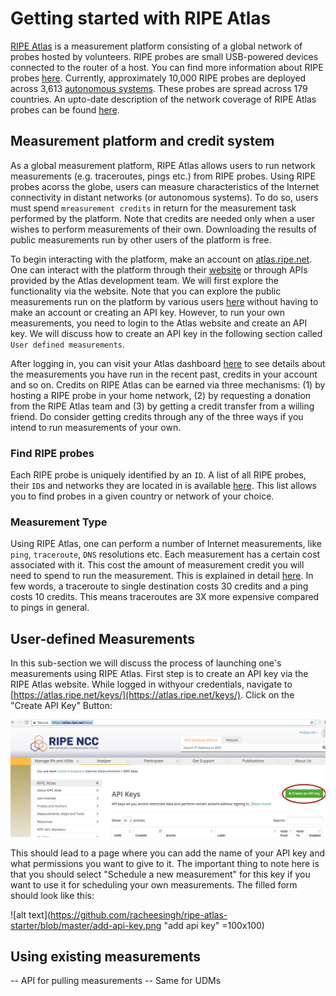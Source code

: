 # Getting started with RIPE Atlas
[RIPE Atlas](https://atlas.ripe.net/) is a measurement platform consisting of a global network of probes hosted by volunteers. RIPE probes are small USB-powered devices connected to the router of a host. You can find more information about RIPE probes [here](https://atlas.ripe.net/about/probes/). Currently, approximately 10,000 RIPE probes are deployed across 3,613 [autonomous systems](https://en.wikipedia.org/wiki/Autonomous_system_(Internet)). These probes are spread across 179 countries. An upto-date description of the network coverage of RIPE Atlas probes can be found [here](https://atlas.ripe.net/results/maps/network-coverage/).

## Measurement platform and credit system
As a global measurement platform, RIPE Atlas allows users to run network measurements (e.g. traceroutes, pings etc.) from RIPE probes. Using RIPE probes acorss the globe, users can measure characteristics of the Internet connectivity in distant networks (or autonomous systems). To do so, users must spend `mreasurement credits` in return for the measurement task performed by the platform. Note that credits are needed only when a user wishes to perform measurements of their own. Downloading the results of public measurements run by other users of the platform is free.

To begin interacting with the platform, make an account on [atlas.ripe.net](atlas.ripe.net). One can interact with the platform through their [website](https://atlas.ripe.net/) or through APIs provided by the Atlas development team. We will first explore the functionality via the website. Note that you can explore the public measurements run on the platform by various users [here](https://atlas.ripe.net/measurements/) without having to make an account or creating an API key. However, to run your own measurements, you need to login to the Atlas website and create an API key. We will discuss how to create an API key in the following section called `User defined measurements`.

After logging in, you can visit your Atlas dashboard [here](https://atlas.ripe.net/my/) to see details about the measurements you have run in the recent past, credits in your account and so on. Credits on RIPE Atlas can be earned via three mechanisms: (1) by hosting a RIPE probe in your home network, (2) by requesting a donation from the RIPE Atlas team and (3) by getting a credit transfer from a willing friend. Do consider getting credits through any of the three ways if you intend to run measurements of your own.

### Find RIPE probes
Each RIPE probe is uniquely identified by an `ID`. A list of all RIPE probes, their `ID`s and networks they are located in is available [here](https://atlas.ripe.net/probes/). This list allows you to find probes in a given country or network of your choice.

### Measurement Type
Using RIPE Atlas, one can perform a number of Internet measurements, like `ping`, `traceroute`, `DNS` resolutions etc. Each measurement has a certain cost associated with it. This cost the amount of measurement credit you will need to spend to run the measurement. This is explained in detail [here](https://atlas.ripe.net/docs/credits/). In few words, a traceroute to single destination costs 30 credits and a ping costs 10 credits. This means traceroutes are 3X more expensive compared to pings in general.

## User-defined Measurements
In this sub-section we will discuss the process of launching one's measurements using RIPE Atlas. First step is to create an API key via the RIPE Atlas website. While logged in withyour credentials, navigate to [https://atlas.ripe.net/keys/](https://atlas.ripe.net/keys/). Click on the "Create API Key" Button:

![alt text](https://github.com/racheesingh/ripe-atlas-starter/blob/master/api-create-key.png "create api key")

This should lead to a page where you can add the name of your API key and what permissions you want to give to it. The important thing to note here is that you should select "Schedule a new measurement" for this key if you want to use it for scheduling your own measurements. The filled form should look like this:

![alt text](https://github.com/racheesingh/ripe-atlas-starter/blob/master/add-api-key.png "add api key" =100x100)


## Using existing measurements
-- API for pulling measurements
-- Same for UDMs
